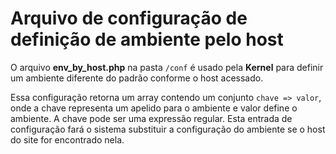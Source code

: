 # Arquivo de configuração de definição de ambiente pelo host

O arquivo **env_by_host.php** na pasta `/conf` é usado pela **Kernel** para
definir um ambiente diferente do padrão conforme o host acessado.

Essa configuração retorna um array contendo um conjunto `chave => valor`, onde a
chave representa um apelido para o ambiente e valor define o ambiente. A chave
pode ser uma expressão regular. Esta entrada de configuração fará o sistema
substituir a configuração do ambiente se o host do site for encontrado nela.
